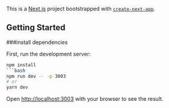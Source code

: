 This is a [Next.js](https://nextjs.org/) project bootstrapped with [`create-next-app`](https://github.com/vercel/next.js/tree/canary/packages/create-next-app).

## Getting Started
###install dependencies

First, run the development server:
```bash
npm install
```bash
npm run dev -- -p 3003
# or
yarn dev
```

Open [http://localhost:3003](http://localhost:3003) with your browser to see the result.
